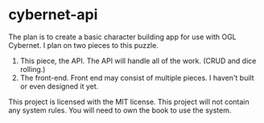 # cybernet-api

The plan is to create a basic character building app for use with OGL Cybernet. I plan on two pieces to this puzzle.
1) This piece, the API. The API will handle all of the work. (CRUD and dice rolling.)
2) The front-end. Front end may consist of multiple pieces. I haven't built or even designed it yet.

This project is licensed with the MIT license.
This project will not contain any system rules. You will need to own the book to use the system.
